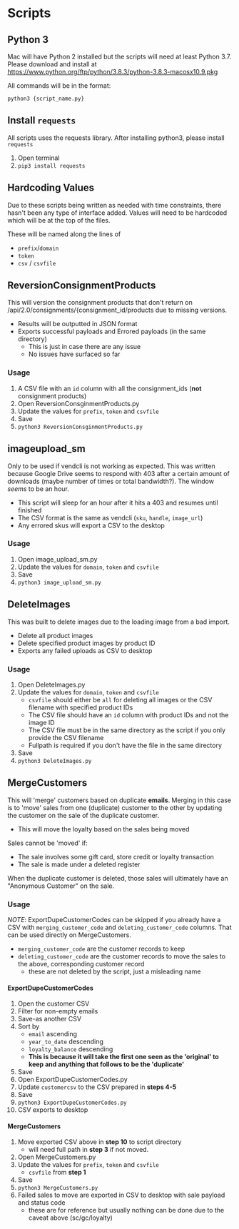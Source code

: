 # Scripts

## Python 3
Mac will have Python 2 installed but the scripts will need at least Python 3.7.
Please download and install at https://www.python.org/ftp/python/3.8.3/python-3.8.3-macosx10.9.pkg

All commands will be in the format:

  `python3 {script_name.py}`

## Install `requests`
All scripts uses the requests library. After installing python3, please install `requests`
1. Open terminal
2. `pip3 install requests`

## Hardcoding Values
Due to these scripts being written as needed with time constraints, there hasn't been any type of interface added.  Values will need to be hardcoded which will be at the top of the files.

These will be named along the lines of
- `prefix`/`domain`
- `token`
- `csv` / `csvfile`


## ReversionConsignmentProducts
This will version the consignment products that don't return on /api/2.0/consignments/{consignment_id/products due to missing versions.
- Results will be outputted in JSON format
- Exports successful payloads and Errored payloads (in the same directory)
  - This is just in case there are any issue
  - No issues have surfaced so far

### Usage
1. A CSV file with an `id` column with all the consignment_ids (**not** consignment products)
2. Open ReversionConsginmentProducts.py
  1. Update the values for `prefix`, `token` and `csvfile`
  2. Save
3. `python3 ReversionConsginmentProducts.py`

## imageupload_sm
Only to be used if vendcli is not working as expected.  This was written because Google Drive seems to respond with 403 after a certain amount of downloads (maybe number of times or total bandwidth?).
The window _seems_ to be an hour.  
- This script will sleep for an hour after it hits a 403 and resumes until finished
- The CSV format is the same as vendcli (`sku`, `handle`, `image_url`)
- Any errored skus will export a CSV to the desktop

### Usage
1. Open image_upload_sm.py
2. Update the values for `domain`, `token` and `csvfile`
3. Save
4. `python3 image_upload_sm.py`

## DeleteImages
This was built to delete images due to the loading image from a bad import.
- Delete all product images
- Delete specified product images by product ID
- Exports any failed uploads as CSV to desktop

### Usage
1. Open DeleteImages.py
2. Update the values for `domain`, `token` and `csvfile`
      - `csvfile` should either be `all` for deleting all images or the CSV filename with specified product IDs
      - The CSV file should have an `id` column with product IDs and not the image ID
      - The CSV file must be in the same directory as the script if you only provide the CSV filename
      - Fullpath is required if you don't have the file in the same directory
3. Save
4. `python3 DeleteImages.py`

## MergeCustomers
This will 'merge' customers based on duplicate **emails**. Merging in this case is to 'move' sales from one (duplicate) customer to the other by updating the customer on the sale of the duplicate customer.
- This will move the loyalty based on the sales being moved

Sales cannot be 'moved' if:
- The sale involves some gift card, store credit or loyalty transaction
- The sale is made under a deleted register

When the duplicate customer is deleted, those sales will ultimately have an "Anonymous Customer" on the sale.

### Usage
_NOTE_: ExportDupeCustomerCodes can be skipped if you already have a CSV with `merging_customer_code` and `deleting_customer_code` columns. That can be used directly on MergeCustomers.
- `merging_customer_code` are the customer records to keep
- `deleting_customer_code` are the customer records to move the sales to the above, corresponding customer record
  - these are not deleted by the script, just a misleading name

#### ExportDupeCustomerCodes
1. Open the customer CSV
2. Filter for non-empty emails
3. Save-as another CSV
4. Sort by
      - `email` ascending
      - `year_to_date` descending
      - `loyalty_balance` descending
      - **This is because it will take the first one seen as the 'original' to keep and anything that follows to be the 'duplicate'**
5. Save 
6. Open ExportDupeCustomerCodes.py
7. Update `customercsv` to the CSV prepared in **steps 4-5**
8. Save
9. `python3 ExportDupeCustomerCodes.py`
10. CSV exports to desktop

#### MergeCustomers
1. Move exported CSV above in **step 10** to script directory
      - will need full path in **step 3** if not moved.
2. Open MergeCustomers.py
3. Update the values for `prefix`, `token` and `csvfile`
      - `csvfile` from **step 1**
4. Save
5. `python3 MergeCustomers.py`
6. Failed sales to move are exported in CSV to desktop with sale payload and status code
      - these are for reference but usually nothing can be done due to the caveat above (sc/gc/loyalty)



